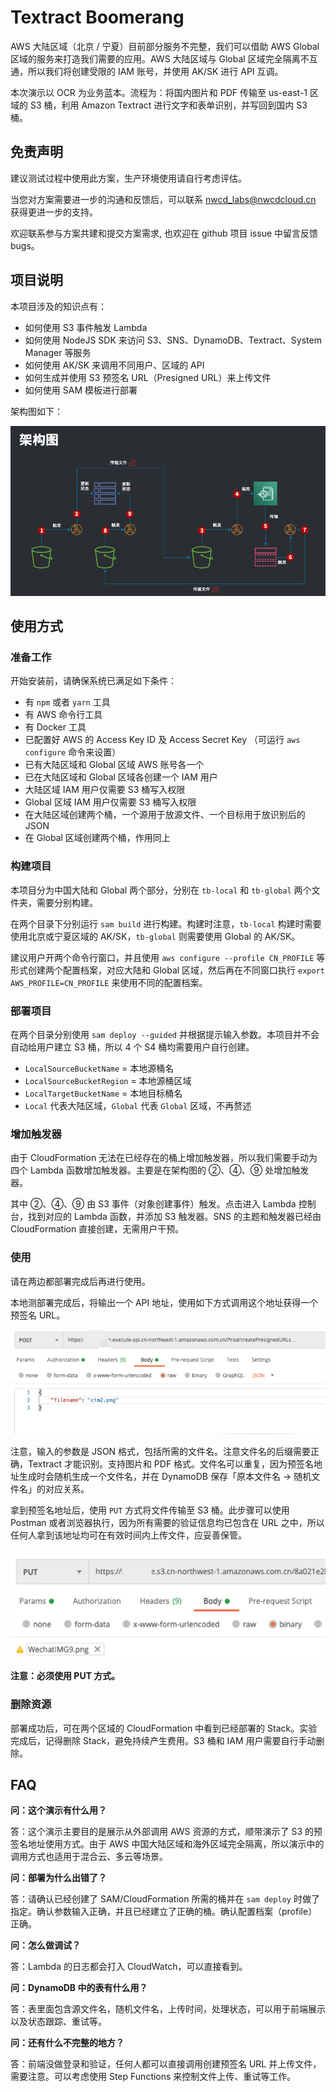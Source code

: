 # Textract Boomerang

AWS 大陆区域（北京 / 宁夏）目前部分服务不完整，我们可以借助 AWS Global 区域的服务来打造我们需要的应用。AWS 大陆区域与 Global 区域完全隔离不互通，所以我们将创建受限的 IAM 账号，并使用 AK/SK 进行 API 互调。

本次演示以 OCR 为业务蓝本。流程为：将国内图片和 PDF 传输至 us-east-1 区域的 S3 桶，利用 Amazon Textract 进行文字和表单识别，并写回到国内 S3 桶。

## 免责声明

建议测试过程中使用此方案，生产环境使用请自行考虑评估。

当您对方案需要进一步的沟通和反馈后，可以联系 nwcd_labs@nwcdcloud.cn 获得更进一步的支持。

欢迎联系参与方案共建和提交方案需求, 也欢迎在 github 项目 issue 中留言反馈 bugs。

## 项目说明

本项目涉及的知识点有：

- 如何使用 S3 事件触发 Lambda
- 如何使用 NodeJS SDK 来访问 S3、SNS、DynamoDB、Textract、System Manager 等服务
- 如何使用 AK/SK 来调用不同用户、区域的 API
- 如何生成并使用 S3 预签名 URL（Presigned URL）来上传文件
- 如何使用 SAM 模板进行部署

架构图如下：

![](images/arch.png)

## 使用方式

### 准备工作

开始安装前，请确保系统已满足如下条件：

- 有 `npm` 或者 `yarn` 工具
- 有 AWS 命令行工具
- 有 Docker 工具
- 已配置好 AWS 的 Access Key ID 及 Access Secret Key （可运行 `aws configure` 命令来设置）
- 已有大陆区域和 Global 区域 AWS 账号各一个
- 已在大陆区域和 Global 区域各创建一个 IAM 用户
- 大陆区域 IAM 用户仅需要 S3 桶写入权限
- Global 区域 IAM 用户仅需要 S3 桶写入权限
- 在大陆区域创建两个桶，一个源用于放源文件、一个目标用于放识别后的 JSON
- 在 Global 区域创建两个桶，作用同上

### 构建项目

本项目分为中国大陆和 Global 两个部分，分别在 `tb-local` 和 `tb-global` 两个文件夹，需要分别构建。

在两个目录下分别运行 `sam build` 进行构建。构建时注意，`tb-local` 构建时需要使用北京或宁夏区域的 AK/SK，`tb-global` 则需要使用 Global 的 AK/SK。

建议用户开两个命令行窗口，并且使用 `aws configure --profile CN_PROFILE` 等形式创建两个配置档案，对应大陆和 Global 区域，然后再在不同窗口执行 `export AWS_PROFILE=CN_PROFILE` 来使用不同的配置档案。

### 部署项目

在两个目录分别使用 `sam deploy --guided` 并根据提示输入参数。本项目并不会自动给用户建立 S3 桶，所以 4 个 S4 桶均需要用户自行创建。

- `LocalSourceBucketName` = 本地源桶名
- `LocalSourceBucketRegion` = 本地源桶区域
- `LocalTargetBucketName` = 本地目标桶名
- `Local` 代表大陆区域，`Global` 代表 `Global` 区域，不再赘述

### 增加触发器

由于 CloudFormation 无法在已经存在的桶上增加触发器，所以我们需要手动为四个 Lambda 函数增加触发器。主要是在架构图的 ②、④、⑨ 处增加触发器。

其中 ②、④、⑨ 由 S3 事件（对象创建事件）触发。点击进入 Lambda 控制台，找到对应的 Lambda 函数，并添加 S3 触发器。SNS 的主题和触发器已经由 CloudFormation 直接创建，无需用户干预。

### 使用

请在两边都部署完成后再进行使用。

本地测部署完成后，将输出一个 API 地址，使用如下方式调用这个地址获得一个预签名 URL。

![](images/p.png)

注意，输入的参数是 JSON 格式，包括所需的文件名。注意文件名的后缀需要正确，Textract 才能识别。支持图片和 PDF 格式。文件名可以重复，因为预签名地址生成时会随机生成一个文件名，并在 DynamoDB 保存「原本文件名 → 随机文件名」的对应关系。

拿到预签名地址后，使用 `PUT` 方式将文件传输至 S3 桶。此步骤可以使用 Postman 或者浏览器执行，因为所有需要的验证信息均已包含在 URL 之中，所以任何人拿到该地址均可在有效时间内上传文件，应妥善保管。

![](images/p2.jpeg)

**注意：必须使用 PUT 方式。**


### 删除资源

部署成功后，可在两个区域的 CloudFormation 中看到已经部署的 Stack。实验完成后，记得删除 Stack，避免持续产生费用。S3 桶和 IAM 用户需要自行手动删除。

## FAQ

**问：这个演示有什么用？**

答：这个演示主要目的是展示从外部调用 AWS 资源的方式，顺带演示了 S3 的预签名地址使用方式。由于 AWS 中国大陆区域和海外区域完全隔离，所以演示中的调用方式也适用于混合云、多云等场景。


**问：部署为什么出错了？**

答：请确认已经创建了 SAM/CloudFormation 所需的桶并在 `sam deploy` 时做了指定。确认参数输入正确，并且已经建立了正确的桶。确认配置档案（profile）正确。

**问：怎么做调试？**

答：Lambda 的日志都会打入 CloudWatch，可以直接看到。

**问：DynamoDB 中的表有什么用？**

答：表里面包含源文件名，随机文件名，上传时间，处理状态，可以用于前端展示以及状态跟踪、重试等。

**问：还有什么不完整的地方？**

答：前端没做登录和验证，任何人都可以直接调用创建预签名 URL 并上传文件，需要注意。可以考虑使用 Step Functions 来控制文件上传、重试等工作。

